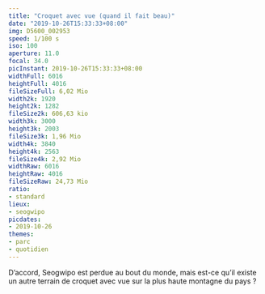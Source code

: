 ```yaml
---
title: "Croquet avec vue (quand il fait beau)"
date: "2019-10-26T15:33:33+08:00"
img: D5600_002953
speed: 1/100 s
iso: 100
aperture: 11.0
focal: 34.0
picInstant: 2019-10-26T15:33:33+08:00
widthFull: 6016
heightFull: 4016
fileSizeFull: 6,02 Mio
width2k: 1920
height2k: 1282
fileSize2k: 606,63 kio
width3k: 3000
height3k: 2003
fileSize3k: 1,96 Mio
width4k: 3840
height4k: 2563
fileSize4k: 2,92 Mio
widthRaw: 6016
heightRaw: 4016
fileSizeRaw: 24,73 Mio
ratio:
- standard
lieux:
- seogwipo
picdates:
- 2019-10-26
themes:
- parc
- quotidien
---
```


D’accord, Seogwipo est perdue au bout du monde, mais est-ce qu’il existe un autre terrain de croquet avec vue sur la plus haute montagne du pays ?